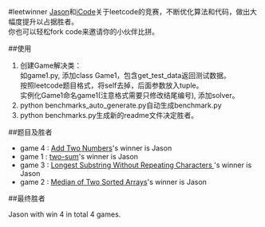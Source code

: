 #leetwinner
[Jason](https://github.com/jasonwbw)和[iCode](https://github.com/iCode0410)关于leetcode的竞赛，不断优化算法和代码，做出大幅度提升以占据胜者。  
你也可以轻松fork code来邀请你的小伙伴比拼。

##使用
1. 创建Game解决类：  
如game1.py, 添加class Game1，包含get_test_data返回测试数据。  
按照leetcode题目格式，将self去掉，后面参数放入tuple。  
实例化Game1命名game1(注意格式需要只修改结尾编号), 添加solver。
2. python benchmarks_auto_generate.py自动生成benchmark.py
3. python benchmarks.py生成新的readme文件决定胜者。

##题目及胜者

* game 4 : [Add Two Numbers](https://oj.leetcode.com/problems/add-two-numbers/)'s winner is Jason  
* game 1 : [two-sum](https://oj.leetcode.com/problems/two-sum/)'s winner is Jason  
* game 3 : [Longest Substring Without Repeating Characters ](https://oj.leetcode.com/problems/longest-substring-without-repeating-characters/)'s winner is Jason  
* game 2 : [Median of Two Sorted Arrays](https://oj.leetcode.com/problems/median-of-two-sorted-arrays/)'s winner is Jason  

##最终胜者

Jason with win 4 in total 4 games.  
